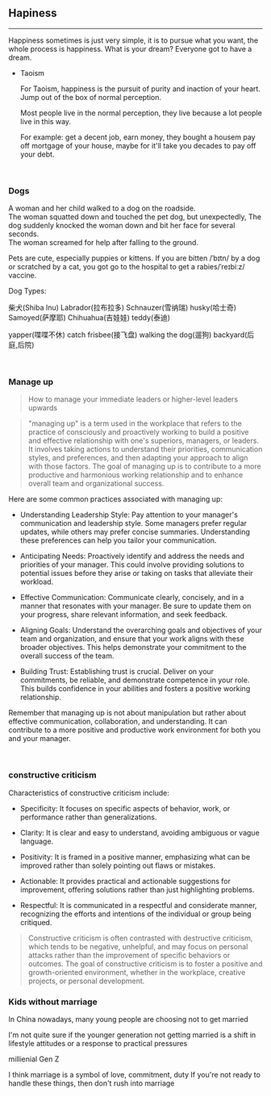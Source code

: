 ## Hapiness

<hr>

Happiness sometimes is just very simple, it is to pursue what you want, the whole process is happiness.
What is your dream? Everyone got to have a dream.

- Taoism

    For Taoism, happiness is the pursuit of purity and inaction of your heart.
    Jump out of the box of normal perception.

    Most people live in the normal perception, they live because a lot people live in this way.

    For example: get a decent job, earn money, they bought a housem pay off mortgage  of your house, maybe for it'll take you decades to pay off your debt.


&nbsp;

### Dogs

A woman and her child walked to a dog on the roadside. <br>
The woman squatted down and touched the pet dog, but unexpectedly,
The dog suddenly knocked the woman down and bit her face for several seconds. <br>
The woman screamed for help after falling to the ground. <br>

Pets are cute, especially puppies or kittens.
If you are bitten /ˈbɪtn/ by a dog or scratched by a cat, you got go to the hospital to get a rabies/ˈreɪbiːz/ vaccine.

Dog Types:

柴犬(Shiba Inu)
Labrador(拉布拉多)
Schnauzer(雪纳瑞)
husky(哈士奇)
Samoyed(萨摩耶)
Chihuahua(吉娃娃)
teddy(泰迪)

yapper(喋喋不休)
catch frisbee(接飞盘)
walking the dog(遛狗)
backyard(后庭,后院)


&nbsp;


### Manage up
> How to manage your immediate leaders or higher-level leaders upwards


> "managing up" is a term used in the workplace that refers to the practice of consciously and proactively working to build a positive and effective relationship with one's superiors, managers, or leaders. It involves taking actions to understand their priorities, communication styles, and preferences, and then adapting your approach to align with those factors. The goal of managing up is to contribute to a more productive and harmonious working relationship and to enhance overall team and organizational success.

Here are some common practices associated with managing up:

- Understanding Leadership Style: Pay attention to your manager's communication and leadership style. Some managers prefer regular updates, while others may prefer concise summaries. Understanding these preferences can help you tailor your communication.

- Anticipating Needs: Proactively identify and address the needs and priorities of your manager. This could involve providing solutions to potential issues before they arise or taking on tasks that alleviate their workload.

- Effective Communication: Communicate clearly, concisely, and in a manner that resonates with your manager. Be sure to update them on your progress, share relevant information, and seek feedback.

- Aligning Goals: Understand the overarching goals and objectives of your team and organization, and ensure that your work aligns with these broader objectives. This helps demonstrate your commitment to the overall success of the team.

- Building Trust: Establishing trust is crucial. Deliver on your commitments, be reliable, and demonstrate competence in your role. This builds confidence in your abilities and fosters a positive working relationship.

Remember that managing up is not about manipulation but rather about effective communication, collaboration, and understanding. It can contribute to a more positive and productive work environment for both you and your manager.

&nbsp;

### constructive criticism

Characteristics of constructive criticism include:

- Specificity: It focuses on specific aspects of behavior, work, or performance rather than generalizations.

- Clarity: It is clear and easy to understand, avoiding ambiguous or vague language.

- Positivity: It is framed in a positive manner, emphasizing what can be improved rather than solely pointing out flaws or mistakes.

- Actionable: It provides practical and actionable suggestions for improvement, offering solutions rather than just highlighting problems.

- Respectful: It is communicated in a respectful and considerate manner, recognizing the efforts and intentions of the individual or group being critiqued.

> Constructive criticism is often contrasted with destructive criticism, which tends to be negative, unhelpful, and may focus on personal attacks rather than the improvement of specific behaviors or outcomes. The goal of constructive criticism is to foster a positive and growth-oriented environment, whether in the workplace, creative projects, or personal development.


### Kids without marriage

In China nowadays, many young people are choosing not to get married

I'm not quite sure if the younger generation not getting married is a shift 
in lifestyle attitudes or a response to practical pressures


millienial Gen Z 

I think marriage is a symbol of love, commitment, duty
If you're not ready to handle these things, then don't rush into marriage
